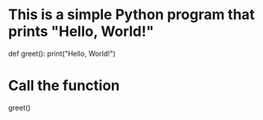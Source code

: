 # This is a simple Python program that prints "Hello, World!"
def greet():
    print("Hello, World!")

# Call the function
greet()
